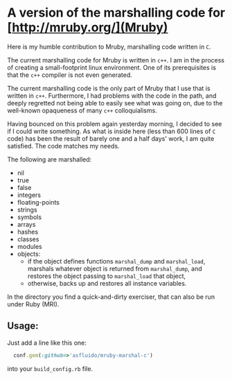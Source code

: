 # A version of the marshalling code for [http://mruby.org/](Mruby)

Here is my humble contribution to Mruby, marshalling code written in `C`.

The current marshalling code for Mruby is written in `c++`. I am in
the process of creating a small-footprint linux environment. One of
its prerequisites is that the `c++` compiler is not even generated.

The current marshalling code is the only part of Mruby that I use that
is written in `c++`. Furthermore, I had problems with the code in the
path, and deeply regretted not being able to easily see what was going
on, due to the well-known opaqueness of many `c++` colloquialisms.

Having bounced on this problem again yesterday morning, I decided to
see if I could write something. As what is inside here (less than 600
lines of `C` code) has been the result of barely one and a half days'
work, I am quite satisfied. The code matches my needs.

The following are marshalled:

* nil
* true
* false
* integers
* floating-points
* strings
* symbols
* arrays
* hashes
* classes
* modules
* objects:
	* if the object defines functions `marshal_dump` and
      `marshal_load`, marshals whatever object is returned from
      `marshal_dump`, and restores the object passing to
      `marshal_load` that object,
	* otherwise, backs up and restores all instance variables.

In the directory you find a quick-and-dirty exerciser, that can also
be run under Ruby (MRI).

## Usage:

Just add a line like this one:

```ruby
  conf.gem(:github=>'asfluido/mruby-marshal-c')
```

into your `build_config.rb` file.

